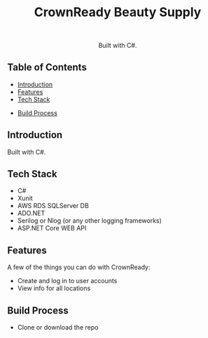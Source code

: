 <h1 align="center"> CrownReady Beauty Supply </h1> <br>

<!-- Optional: Add logo -->
<!-- <p align="center">
  <a href="https://gitpoint.co/">
    <img alt="GitPoint" title="GitPoint" src="http://i.imgur.com/VShxJHs.png" width="450">
  </a>
</p> -->

<p align="center">
  Built with C#.
</p>

<!-- START doctoc generated TOC please keep comment here to allow auto update -->
<!-- DON'T EDIT THIS SECTION, INSTEAD RE-RUN doctoc TO UPDATE -->
## Table of Contents

- [Introduction](#introduction)
- [Features](#features)
- [Tech Stack](#tech-stack)
<!-- - [Feedback](#feedback) -->
- [Build Process](#build-process)

<!-- END doctoc generated TOC please keep comment here to allow auto update -->

## Introduction

Built with C#.

<!-- Optional: Add image of demo -->
<!-- <p align="center">
  <img src = "http://i.imgur.com/HowF6aM.png" width=350>
</p> -->

## Tech Stack
- C#
- Xunit
- AWS RDS SQLServer DB
- ADO.NET
- Serilog or Nlog (or any other logging frameworks)
- ASP.NET Core WEB API

## Features

A few of the things you can do with CrownReady:

* Create and log in to user accounts
* View info for all locations
<!-- * Close or lock issues
* Apply labels and assignees
* Review and merge pull requests
* Create new issues
* Star, watch and fork repositories
* Control your unread and participating notifications
* Easily search for any user or repository -->

<!-- <p align="center">
  <img src = "http://i.imgur.com/IkSnFRL.png" width=700>
</p>

<p align="center">
  <img src = "http://i.imgur.com/0iorG20.png" width=700>
</p> -->

<!-- ## Feedback

Feel free to send us feedback on [Twitter](https://twitter.com/gitpointapp) or [file an issue](https://github.com/gitpoint/git-point/issues/new). Feature requests are always welcome. If you wish to contribute, please take a quick look at the [guidelines](./CONTRIBUTING.md)!

If there's anything you'd like to chat about, please feel free to join our [Gitter chat](https://gitter.im/git-point)! -->

## Build Process

<!-- - Follow the [React Native Guide](https://facebook.github.io/react-native/docs/getting-started.html) for getting started building a project with native code. **A Mac is required if you wish to develop for iOS.** -->
- Clone or download the repo
<!-- - `yarn` to install dependencies
- `yarn run link` to link react-native dependencies
- `yarn start:ios` to start the packager and run the app in the iOS simulator (`yarn start:ios:logger` will boot the application with [redux-logger](<https://github.com/evgenyrodionov/redux-logger>))
- `yarn start:android` to start the packager and run the app in the the Android device/emulator (`yarn start:android:logger` will boot the application with [redux-logger](https://github.com/evgenyrodionov/redux-logger)) -->

<!-- Please take a look at the [contributing guidelines](./CONTRIBUTING.md) for a detailed process on how to build your application as well as troubleshooting information. -->

<!-- **Development Keys**: The `CLIENT_ID` and `CLIENT_SECRET` in `api/index.js` are for development purposes and do not represent the actual application keys. Feel free to use them or use a new set of keys by creating an [OAuth application](https://github.com/settings/applications/new) of your own. Set the "Authorization callback URL" to `gitpoint://welcome`. -->
